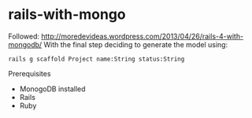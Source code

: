rails-with-mongo
================

Followed: http://moredevideas.wordpress.com/2013/04/26/rails-4-with-mongodb/
With the final step deciding to generate the model using: 
```
rails g scaffold Project name:String status:String
```

Prerequisites
- MonogoDB installed
- Rails
- Ruby
